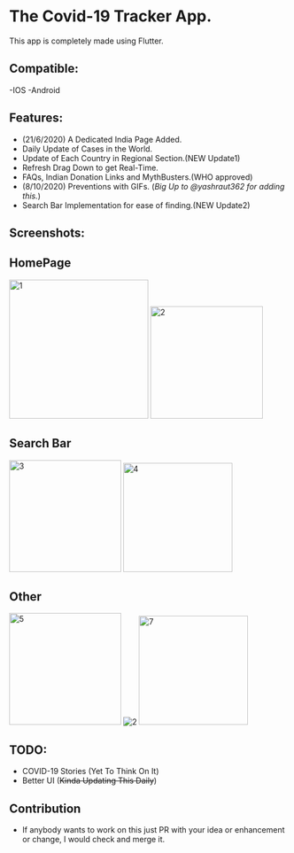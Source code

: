 # The Covid-19 Tracker App.

This app is completely made using Flutter.

## Compatible:
-IOS
-Android

## Features:
- (21/6/2020) A Dedicated India Page Added.
- Daily Update of Cases in the World.
- Update of Each Country in Regional Section.(NEW Update1)
- Refresh Drag Down to get Real-Time.
- FAQs, Indian Donation Links and MythBusters.(WHO approved)
- (8/10/2020) Preventions with GIFs. (*_Big Up to @yashraut362 for adding this._*)
- Search Bar Implementation for ease of finding.(NEW Update2)

## Screenshots:
   ## HomePage
   
<img width="251" alt="1" src="https://user-images.githubusercontent.com/45462725/85569512-38837680-b650-11ea-9a35-976f7d58869b.PNG">  <img width="203" alt="2" src="https://user-images.githubusercontent.com/45462725/85569508-37eae000-b650-11ea-8548-1faa1a3c80b2.PNG">
   
   ## Search Bar

<img width="202" alt="3" src="https://user-images.githubusercontent.com/45462725/85569504-37eae000-b650-11ea-9c17-a31d6fa0b9a2.PNG">        <img width="197" alt="4" src="https://user-images.githubusercontent.com/45462725/85569497-36b9b300-b650-11ea-83ec-7f139efbdd92.PNG">

   ## Other

<img width="202" alt="5" src="https://user-images.githubusercontent.com/45462725/85569514-391c0d00-b650-11ea-91f1-3ddcafd9a4e7.PNG">      ![2](https://user-images.githubusercontent.com/45462725/95443308-0afdd700-097a-11eb-8c80-309859f8dc08.png)    <img width="197" alt="7" src="https://user-images.githubusercontent.com/45462725/85920500-f2b5f080-b891-11ea-9778-8669026e9ff3.PNG">        


## TODO:
- COVID-19 Stories (Yet To Think On It)
- Better UI (~~Kinda Updating This Daily~~)

## Contribution
- If anybody wants to work on this just PR with your idea or enhancement or change, I would check and merge it. 
